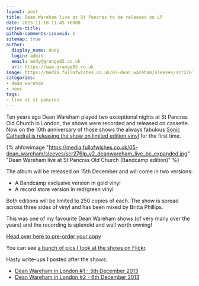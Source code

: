 ```yaml
---
layout: post
title: Dean Wareham live at St Pancras to be released on LP
date: 2023-11-10 11:45 +0000
series-title:
github-comments-issueid: 1
sitemap: true
author:
  display_name: Andy
  login: admin
  email: andy@grange85.co.uk
  url: https://www.grange85.co.uk
image: https://media.fullofwishes.co.uk/05-dean_wareham/sleeves/scr276lp_v2_deanwareham_live_bc_expanded.jpg
categories:
- dean wareham
- news
tags:
- live at st pancras
---
```

Ten years ago Dean Wareham played two exceptional nights at St Pancras Old Church in London, the shows were recorded and released on cassette. Now on the 10th anniversary of those shows the always fabulous [Sonic Cathedral is releasing the show on limited edition vinyl](https://linktr.ee/dwspoc) for the first time.

{% ahfowimage "https://media.fullofwishes.co.uk/05-dean_wareham/sleeves/scr276lp_v2_deanwareham_live_bc_expanded.jpg" "Dean Wareham live at St Pancras Old Church (Bandcamp edition)" %}

The album will be released on 15th December and will come in two versions:

 - A Bandcamp exclusive version in gold vinyl
 - A record store version in red/green vinyl

Both editions will be limited to 250 copies of each. The show is spread across three sides of vinyl and has been mixed by Britta Phillips.

This was one of my favourite Dean Wareham shows (of very many over the years) and the recording is splendid and well worth owning!

[Head over here to pre-order your copy](https://linktr.ee/dwspoc) 

You can see [a bunch of pics I took at the shows on Flickr](https://www.flickr.com/photos/grange85/albums/72177720312571151).

Hasty write-ups I posted after the shows:
 - [Dean Wareham in London #1 - 5th December 2013](/2013/12/06/dean-wareham-in-london-1/)
 - [Dean Wareham in London #2 - 6th December 2013](/2013/12/07/dean-wareham-in-london-2/)
